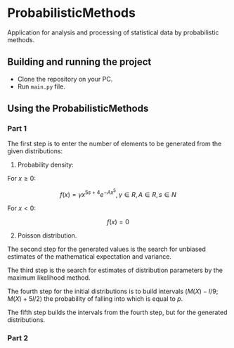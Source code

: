 # ProbabilisticMethods
Application for analysis and processing of statistical data by probabilistic methods.
## Building and running the project
- Clone the repository on your PC.
- Run `main.py` file.
## Using the ProbabilisticMethods
### Part 1
The first step is to enter the number of elements to be generated from the given distributions:
1. Probability density:

For $x ≥ 0$:

$$ f(x) = γx^{5s+4}e^{-Ax^5}, γ ∈ R, A ∈ R, s ∈ N $$

For $x < 0$:

$$ f(x) = 0 $$

2. Poisson distribution.

The second step for the generated values ​​is the search for unbiased estimates of the mathematical expectation and variance.

The third step is the search for estimates of distribution parameters by the maximum likelihood method.

The fourth step for the initial distributions is to build intervals $(M(X) - l/9; M(X) + 5l/2)$ the probability of falling into which is equal to $p$.

The fifth step builds the intervals from the fourth step, but for the generated distributions.

### Part 2

